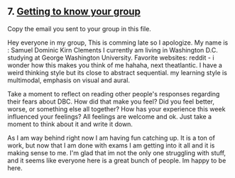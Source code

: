 ## 7. [Getting to know your group](7_get_to_know_your_group/readme.md)

Copy the email you sent to your group in this file.

Hey everyone in my group,
This is comming late so I apologize.
My name is : Samuel Dominic Kirn Clements
I currently am living in Washington D.C. studying at George Washington University.
Favorite websites: reddit - i wonder how this makes you think of me hahaha, next theatlantic.
I have a weird thinking style but its close to abstract sequential.
my learning style is multimodal, emphasis on visual and aural.

Take a moment to reflect on reading other people's responses regarding their fears about DBC. How did that make you feel? Did you feel better, worse, or something else all together? How has your experience this week influenced your feelings? All feelings are welcome and ok. Just take a moment to think about it and write it down. 

As I am way behind right now I am having fun catching up. It is a ton of work, but now that I am done with exams I am getting into it all and it is making sense to me. I'm glad that im not the only one struggling with stuff, and it seems like everyone here is a great bunch of people. Im happy to be here.

